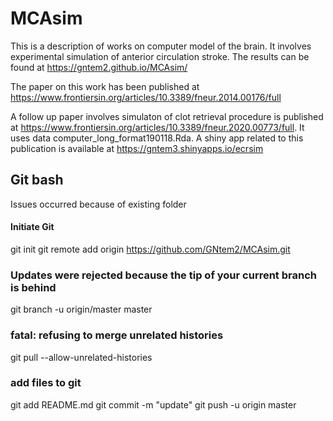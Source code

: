 # MCAsim

This is a description of works on computer model of the brain. It involves experimental simulation of anterior circulation stroke. The results can be found at https://gntem2.github.io/MCAsim/

The paper on this work has been published at https://www.frontiersin.org/articles/10.3389/fneur.2014.00176/full

A follow up paper involves simulaton of clot retrieval procedure is published at https://www.frontiersin.org/articles/10.3389/fneur.2020.00773/full. It uses data computer_long_format190118.Rda. A shiny app related to this publication is available at https://gntem3.shinyapps.io/ecrsim


## Git bash
Issues occurred because of existing folder

#### Initiate Git
git init 
git remote add origin https://github.com/GNtem2/MCAsim.git

### Updates were rejected because the tip of your current branch is behind
git branch -u origin/master master

### fatal: refusing to merge unrelated histories
git pull --allow-unrelated-histories

### add files to git
git add README.md 
git commit -m "update" 
git push -u origin master